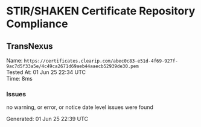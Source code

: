 # STIR/SHAKEN Certificate Repository Compliance

## TransNexus

Name: `https://certificates.clearip.com/abec0c83-e51d-4f69-927f-9ac7d5f33a5e/4c49ca2671d69aeb44aaecb52939de30.pem`\
Tested At: 01 Jun 25 22:34 UTC\
Time: 8ms

### Issues

no warning, or error, or notice date level issues were found

Generated: 01 Jun 25 22:39 UTC
